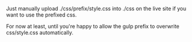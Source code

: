 Just manually upload ./css/prefix/style.css into ./css on the live site if you want to use the prefixed css.

For now at least, until you're happy to allow the gulp prefix to overwrite css/style.css automatically.